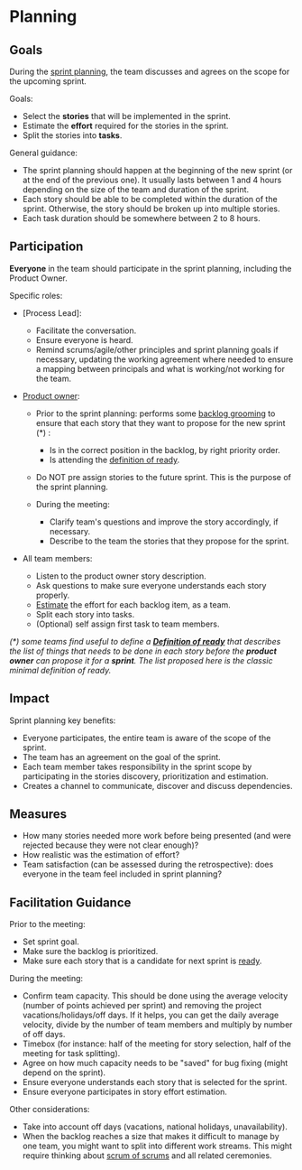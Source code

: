 # Planning

## Goals

During the [sprint planning](https://www.agilealliance.org/glossary/sprint-planning), the team discusses and agrees on the scope for the upcoming sprint.

Goals:

- Select the **stories** that will be implemented in the sprint.
- Estimate the **effort** required for the stories in the sprint.
- Split the stories into **tasks**.

General guidance:

- The sprint planning should happen at the beginning of the new sprint (or at the end of the previous one). It usually lasts between 1 and 4 hours depending on the size of the team and duration of the sprint.
- Each story should be able to be completed within the duration of the sprint. Otherwise, the story should be broken up into multiple stories.
- Each task duration should be somewhere between 2 to 8 hours.

## Participation

**Everyone** in the team should participate in the sprint planning, including the Product Owner.

Specific roles:

- [Process Lead]:
  - Facilitate the conversation.
  - Ensure everyone is heard.
  - Remind scrums/agile/other principles and sprint planning goals if necessary, updating the working agreement where needed to ensure a mapping between principals and what is working/not working for the team.
- [Product owner](https://www.agilealliance.org/glossary/product-owner/):
  - Prior to the sprint planning: performs some [backlog grooming](../backlog-management/grooming/readme.md) to ensure that each story that they want to propose for the new sprint (*) :
  
    - Is in the correct position in the backlog, by right priority order.
    - Is attending the [definition of ready](./../team-agreements/definition-of-ready/readme.md).
  - Do NOT pre assign stories to the future sprint. This is the purpose of the sprint planning.
  - During the meeting:

    - Clarify team's questions and improve the story accordingly, if necessary.
    - Describe to the team the stories that they propose for the sprint.

- All team members:

  - Listen to the product owner story description.
  - Ask questions to make sure everyone understands each story properly.
  - [Estimate](./estimation/readme.md) the effort for each backlog item, as a team.
  - Split each story into tasks.
  - (Optional) self assign first task to team members.

*(\*) some teams find useful to define a **[Definition of ready](./../team-agreements/definition-of-ready/readme.md)** that describes the list of things that needs to be done in each story before the **product owner** can propose it for a **sprint**. The list proposed here is the classic minimal definition of ready.*

## Impact

Sprint planning key benefits:

- Everyone participates, the entire team is aware of the scope of the sprint.
- The team has an agreement on the goal of the sprint.
- Each team member takes responsibility in the sprint scope by participating in the stories discovery, prioritization and estimation.
- Creates a channel to communicate, discover and discuss dependencies.

## Measures

- How many stories needed more work before being presented (and were rejected because they were not clear enough)?
- How realistic was the estimation of effort?
- Team satisfaction (can be assessed during the retrospective): does everyone in the team feel included in sprint planning?

## Facilitation Guidance

Prior to the meeting:

- Set sprint goal.
- Make sure the backlog is prioritized.
- Make sure each story that is a candidate for next sprint is [ready](./../team-agreements/definition-of-ready/readme.md).

During the meeting:

- Confirm team capacity. This should be done using the average velocity (number of points achieved per sprint) and removing the project vacations/holidays/off days. If it helps, you can get the daily average velocity, divide by the number of team members and multiply by number of off days.
- Timebox (for instance: half of the meeting for story selection, half of the meeting for task splitting).
- Agree on how much capacity needs to be "saved" for bug fixing (might depend on the sprint).
- Ensure everyone understands each story that is selected for the sprint.
- Ensure everyone participates in story effort estimation.

Other considerations:

- Take into account off days (vacations, national holidays, unavailability).
- When the backlog reaches a size that makes it difficult to manage by one team, you might want to split into different work streams. This might require thinking about [scrum of scrums](./../scrum-of-scrums/readme.md) and all related ceremonies.
